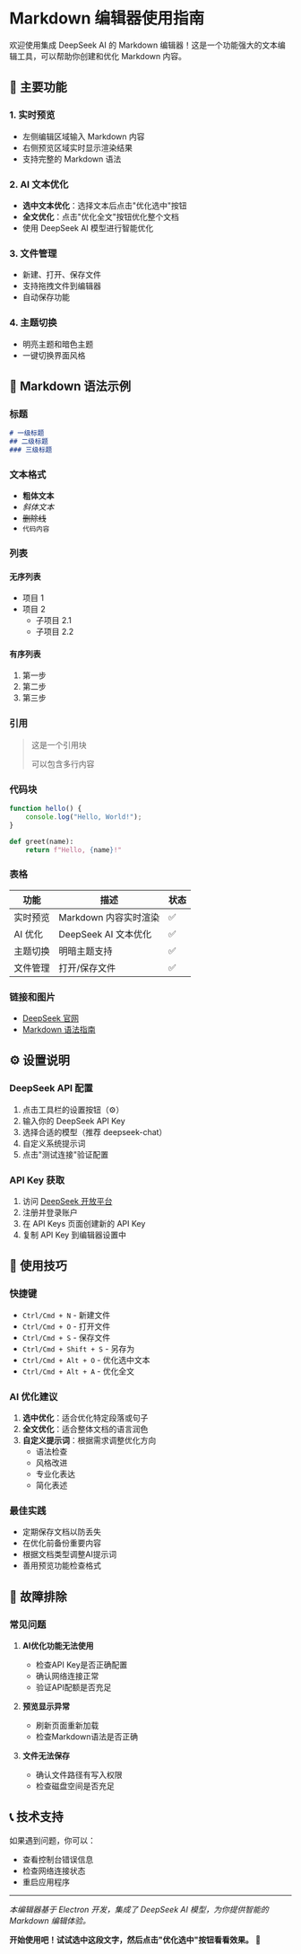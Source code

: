 # Markdown 编辑器使用指南

欢迎使用集成 DeepSeek AI 的 Markdown 编辑器！这是一个功能强大的文本编辑工具，可以帮助你创建和优化 Markdown 内容。

## 🚀 主要功能

### 1. 实时预览
- 左侧编辑区域输入 Markdown 内容
- 右侧预览区域实时显示渲染结果
- 支持完整的 Markdown 语法

### 2. AI 文本优化
- **选中文本优化**：选择文本后点击"优化选中"按钮
- **全文优化**：点击"优化全文"按钮优化整个文档
- 使用 DeepSeek AI 模型进行智能优化

### 3. 文件管理
- 新建、打开、保存文件
- 支持拖拽文件到编辑器
- 自动保存功能

### 4. 主题切换
- 明亮主题和暗色主题
- 一键切换界面风格

## 📝 Markdown 语法示例

### 标题
```markdown
# 一级标题
## 二级标题
### 三级标题
```

### 文本格式
- **粗体文本**
- *斜体文本*
- ~~删除线~~
- `代码内容`

### 列表

#### 无序列表
- 项目 1
- 项目 2
  - 子项目 2.1
  - 子项目 2.2

#### 有序列表
1. 第一步
2. 第二步
3. 第三步

### 引用
> 这是一个引用块
> 
> 可以包含多行内容

### 代码块
```javascript
function hello() {
    console.log("Hello, World!");
}
```

```python
def greet(name):
    return f"Hello, {name}!"
```

### 表格
| 功能 | 描述 | 状态 |
|------|------|------|
| 实时预览 | Markdown 内容实时渲染 | ✅ |
| AI 优化 | DeepSeek AI 文本优化 | ✅ |
| 主题切换 | 明暗主题支持 | ✅ |
| 文件管理 | 打开/保存文件 | ✅ |

### 链接和图片
- [DeepSeek 官网](https://www.deepseek.com)
- [Markdown 语法指南](https://www.markdownguide.org)

## ⚙️ 设置说明

### DeepSeek API 配置
1. 点击工具栏的设置按钮（⚙️）
2. 输入你的 DeepSeek API Key
3. 选择合适的模型（推荐 deepseek-chat）
4. 自定义系统提示词
5. 点击"测试连接"验证配置

### API Key 获取
1. 访问 [DeepSeek 开放平台](https://platform.deepseek.com)
2. 注册并登录账户
3. 在 API Keys 页面创建新的 API Key
4. 复制 API Key 到编辑器设置中

## 🎯 使用技巧

### 快捷键
- `Ctrl/Cmd + N` - 新建文件
- `Ctrl/Cmd + O` - 打开文件
- `Ctrl/Cmd + S` - 保存文件
- `Ctrl/Cmd + Shift + S` - 另存为
- `Ctrl/Cmd + Alt + O` - 优化选中文本
- `Ctrl/Cmd + Alt + A` - 优化全文

### AI 优化建议
1. **选中优化**：适合优化特定段落或句子
2. **全文优化**：适合整体文档的语言润色
3. **自定义提示词**：根据需求调整优化方向
   - 语法检查
   - 风格改进
   - 专业化表达
   - 简化表述

### 最佳实践
- 定期保存文档以防丢失
- 在优化前备份重要内容
- 根据文档类型调整AI提示词
- 善用预览功能检查格式

## 🔧 故障排除

### 常见问题
1. **AI优化功能无法使用**
   - 检查API Key是否正确配置
   - 确认网络连接正常
   - 验证API配额是否充足

2. **预览显示异常**
   - 刷新页面重新加载
   - 检查Markdown语法是否正确

3. **文件无法保存**
   - 确认文件路径有写入权限
   - 检查磁盘空间是否充足

## 📞 技术支持

如果遇到问题，你可以：
- 查看控制台错误信息
- 检查网络连接状态
- 重启应用程序

---

*本编辑器基于 Electron 开发，集成了 DeepSeek AI 模型，为你提供智能的 Markdown 编辑体验。*

**开始使用吧！试试选中这段文字，然后点击"优化选中"按钮看看效果。** 🎉